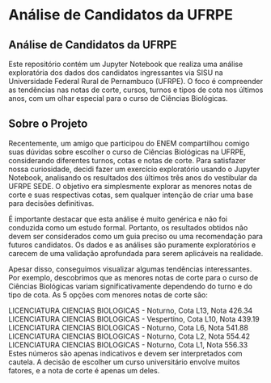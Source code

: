 # Análise de Candidatos da UFRPE

## Análise de Candidatos da UFRPE
Este repositório contém um Jupyter Notebook que realiza uma análise exploratória dos dados dos candidatos ingressantes via SISU na Universidade Federal Rural de Pernambuco (UFRPE). O foco é compreender as tendências nas notas de corte, cursos, turnos e tipos de cota nos últimos anos, com um olhar especial para o curso de Ciências Biológicas.

## Sobre o Projeto
Recentemente, um amigo que participou do ENEM compartilhou comigo suas dúvidas sobre escolher o curso de Ciências Biológicas na UFRPE, considerando diferentes turnos, cotas e notas de corte. Para satisfazer nossa curiosidade, decidi fazer um exercício exploratório usando o Jupyter Notebook, analisando os resultados dos últimos três anos do vestibular da UFRPE SEDE. O objetivo era simplesmente explorar as menores notas de corte e suas respectivas cotas, sem qualquer intenção de criar uma base para decisões definitivas.

É importante destacar que esta análise é muito genérica e não foi conduzida como um estudo formal. Portanto, os resultados obtidos não devem ser considerados como um guia preciso ou uma recomendação para futuros candidatos. Os dados e as análises são puramente exploratórios e carecem de uma validação aprofundada para serem aplicáveis na realidade.

Apesar disso, conseguimos visualizar algumas tendências interessantes. Por exemplo, descobrimos que as menores notas de corte para o curso de Ciências Biológicas variam significativamente dependendo do turno e do tipo de cota. As 5 opções com menores notas de corte são:

LICENCIATURA CIENCIAS BIOLOGICAS - Noturno, Cota L13, Nota 426.34
LICENCIATURA CIENCIAS BIOLOGICAS - Vespertino, Cota L10, Nota 439.19
LICENCIATURA CIENCIAS BIOLOGICAS - Noturno, Cota L6, Nota 541.88
LICENCIATURA CIENCIAS BIOLOGICAS - Noturno, Cota L2, Nota 554.42
LICENCIATURA CIENCIAS BIOLOGICAS - Noturno, Cota L1, Nota 556.33
Estes números são apenas indicativos e devem ser interpretados com cautela. A decisão de escolher um curso universitário envolve muitos fatores, e a nota de corte é apenas um deles.

